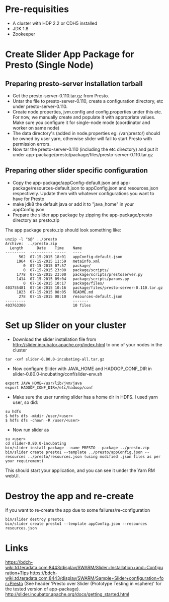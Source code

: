 # Pre-requisities

* A cluster with HDP 2.2 or CDH5 installed
* JDK 1.8 
* Zookeeper 

# Create Slider App Package for Presto (Single Node)

## Preparing presto-server installation tarball
* Get the presto-server-0.110.tar.gz from Presto. 
* Untar the file to presto-server-0.110, create a configuration directory, etc under presto-server-0.110.
* Create node.properties, jvm.config and config.properties under this etc. For now, we manually create and populate it with appropriate values. Make sure you configure it for single-node mode (coordinator and worker on same node)
* The data directory's (added in node.properties eg: /var/presto/) should be owned by user yarn, otherwise slider will fail to start Presto with permission errors. 
* Now tar the presto-server-0.110 (including the etc directory) and put it under app-package/presto/package/files/presto-server-0.110.tar.gz

## Preparing other slider specific configuration

* Copy the app-package/appConfig-default.json and app-package/resources-default.json to appConfig.json and resources.json respectively. Update them with whatever configurations you want to have for Presto
* make jdk8 the default java or add it to "java_home" in your appConfig.json
* Prepare the slider app package by zipping the app-package/presto directory as presto.zip

The app package presto.zip should look something like:

```
unzip -l "$@" ../presto
Archive:  ../presto.zip
  Length      Date    Time    Name
---------  ---------- -----   ----
      562  07-15-2015 18:01   appConfig-default.json
     1964  07-15-2015 11:59   metainfo.xml
        0  07-15-2015 07:57   package/
        0  07-15-2015 23:00   package/scripts/
     1778  07-15-2015 23:00   package/scripts/prestoserver.py
     1414  07-15-2015 09:04   package/scripts/params.py
        0  07-16-2015 10:17   package/files/
403755481  07-16-2015 10:16   package/files/presto-server-0.110.tar.gz
     1823  07-15-2015 08:05   README.md
      278  07-15-2015 08:10   resources-default.json
---------                     -------
403763300                     10 files
```

# Set up Slider on your cluster

* Download the slider installation file from http://slider.incubator.apache.org/index.html to one of your nodes in the cluster
```
tar -xvf slider-0.80.0-incubating-all.tar.gz
```
 
* Now configure Slider with JAVA_HOME and HADOOP_CONF_DIR in slider-0.80.0-incubating/conf/slider-env.sh
```
export JAVA_HOME=/usr/lib/jvm/java
export HADOOP_CONF_DIR=/etc/hadoop/conf
```
 
* Make sure the user running slider has a home dir in HDFS. I used yarn user, so did:
```
su hdfs
$ hdfs dfs -mkdir /user/<user>
$ hdfs dfs -chown -R /user/<user>
```
 
* Now run slider as <user>
```
su <user>
cd slider-0.80.0-incubating
bin/slider install-package --name PRESTO --package ../presto.zip
bin/slider create presto1 --template ../presto/appConfig.json --resources ../presto/resources.json (using modified .json files as per your requirement)
```

This should start your application, and you can see it under the Yarn RM webUI.

# Destroy the app and re-create

If you want to re-create the app due to some failures/re-configuration

```
bin/slider destroy presto1
bin/slider create presto1 --template appConfig.json --resources resources.json
```

# Links

https://bdch-wiki.td.teradata.com:8443/display/SWARM/Slider+Installation+and+Configuration+Tips
https://bdch-wiki.td.teradata.com:8443/display/SWARM/Sample+Slider+configuration+for+Presto (See header 'Presto over Slider (Prototype Testing in vsphere)' for the tested version of app-package).
http://slider.incubator.apache.org/docs/getting_started.html
